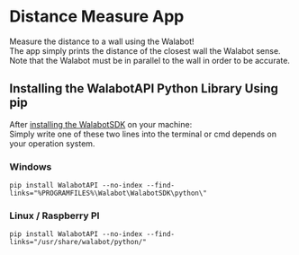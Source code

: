 # Distance Measure App

Measure the distance to a wall using the Walabot!  
The app simply prints the distance of the closest wall the Walabot sense.  
Note that the Walabot must be in parallel to the wall in order to be accurate.

## Installing the WalabotAPI Python Library Using pip

After [installing the WalabotSDK](http://walabot.com/getting-started) on your machine:  
Simply write one of these two lines into the terminal or cmd depends on your operation system.

### Windows
```
pip install WalabotAPI --no-index --find-links="%PROGRAMFILES%\Walabot\WalabotSDK\python\"
```

### Linux / Raspberry PI
```
pip install WalabotAPI --no-index --find-links="/usr/share/walabot/python/"
```
